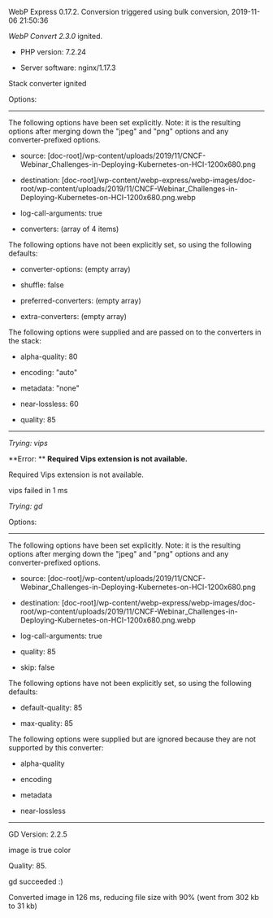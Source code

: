 WebP Express 0.17.2. Conversion triggered using bulk conversion, 2019-11-06 21:50:36

*WebP Convert 2.3.0*  ignited.
- PHP version: 7.2.24
- Server software: nginx/1.17.3

Stack converter ignited

Options:
------------
The following options have been set explicitly. Note: it is the resulting options after merging down the "jpeg" and "png" options and any converter-prefixed options.
- source: [doc-root]/wp-content/uploads/2019/11/CNCF-Webinar_Challenges-in-Deploying-Kubernetes-on-HCI-1200x680.png
- destination: [doc-root]/wp-content/webp-express/webp-images/doc-root/wp-content/uploads/2019/11/CNCF-Webinar_Challenges-in-Deploying-Kubernetes-on-HCI-1200x680.png.webp
- log-call-arguments: true
- converters: (array of 4 items)

The following options have not been explicitly set, so using the following defaults:
- converter-options: (empty array)
- shuffle: false
- preferred-converters: (empty array)
- extra-converters: (empty array)

The following options were supplied and are passed on to the converters in the stack:
- alpha-quality: 80
- encoding: "auto"
- metadata: "none"
- near-lossless: 60
- quality: 85
------------


*Trying: vips* 

**Error: ** **Required Vips extension is not available.** 
Required Vips extension is not available.
vips failed in 1 ms

*Trying: gd* 

Options:
------------
The following options have been set explicitly. Note: it is the resulting options after merging down the "jpeg" and "png" options and any converter-prefixed options.
- source: [doc-root]/wp-content/uploads/2019/11/CNCF-Webinar_Challenges-in-Deploying-Kubernetes-on-HCI-1200x680.png
- destination: [doc-root]/wp-content/webp-express/webp-images/doc-root/wp-content/uploads/2019/11/CNCF-Webinar_Challenges-in-Deploying-Kubernetes-on-HCI-1200x680.png.webp
- log-call-arguments: true
- quality: 85
- skip: false

The following options have not been explicitly set, so using the following defaults:
- default-quality: 85
- max-quality: 85

The following options were supplied but are ignored because they are not supported by this converter:
- alpha-quality
- encoding
- metadata
- near-lossless
------------

GD Version: 2.2.5
image is true color
Quality: 85. 
gd succeeded :)

Converted image in 126 ms, reducing file size with 90% (went from 302 kb to 31 kb)
